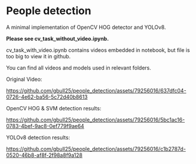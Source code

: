 # People detection

A minimal implementation of OpenCV HOG detector and YOLOv8.

**Please see cv_task_without_video.ipynb.**

cv_task_with_video.ipynb contains videos embedded in notebook, but file is too big to view it in github.

You can find all videos and models used in relevant folders. 

Original Video:

https://github.com/gbull25/people_detection/assets/79256016/637dfc04-0726-4e62-ba56-5c72d40b8613


OpenCV HOG & SVM detection results:

https://github.com/gbull25/people_detection/assets/79256016/5bc1ac16-0783-4bef-9ac8-0ef779f9ae64

YOLOv8 detection results:

https://github.com/gbull25/people_detection/assets/79256016/c1b2787d-0520-46b8-af8f-2f98a8f9a128

